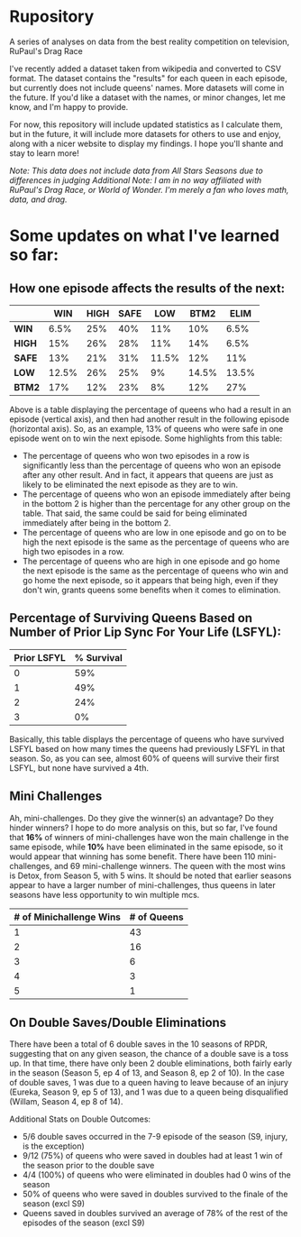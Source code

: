 # Rupository
A series of analyses on data from the best reality competition on television, RuPaul's Drag Race

I've recently added a dataset taken from wikipedia and converted to CSV format. The dataset contains the "results" for each queen in each episode, but currently does not include queens' names. More datasets will come in the future. If you'd like a dataset with the names, or minor changes, let me know, and I'm happy to provide.

For now, this repository will include updated statistics as I calculate them, but in the future, it will include more datasets for others to use and enjoy, along with a nicer website to display my findings. I hope you'll shante and stay to learn more!

*Note: This data does not include data from All Stars Seasons due to differences in judging*
*Additional Note: I am in no way affiliated with RuPaul's Drag Race, or World of Wonder. I'm merely a fan who loves math, data, and drag.*


Some updates on what I've learned so far: 
=================

How one episode affects the results of the next:
-------

|      | WIN   | HIGH | SAFE | LOW   | BTM2  | ELIM  |
|------|-------|------|------|-------|-------|-------|
|**WIN**  | 6.5%  | 25%  | 40%  | 11%   | 10%   | 6.5%  |
|**HIGH**| 15%   | 26%  | 28%  | 11%   | 14%   | 6.5%  |
|**SAFE**| 13%   | 21%  | 31%  | 11.5% | 12%   | 11%   |
|**LOW**| 12.5% | 26%  | 25%  | 9%    | 14.5% | 13.5% |
|**BTM2**| 17%   | 12%  | 23%  | 8%    | 12%   | 27%   |

Above is a table displaying the percentage of queens who had a result in an episode (vertical axis), and then had another result in the following episode (horizontal axis). So, as an example, 13% of queens who were safe in one episode went on to win the next episode. 
Some highlights from this table:
  + The percentage of queens who won two episodes in a row is significantly less than the percentage of queens who won an episode after any other result. And in fact, it appears that queens are just as likely to be eliminated the next episode as they are to win.
  + The percentage of queens who won an episode immediately after being in the bottom 2 is higher than the percentage for any other group on the table. That said, the same could be said for being eliminated immediately after being in the bottom 2. 
  + The percentage of queens who are low in one episode and go on to be high the next episode is the same as the percentage of queens who are high two episodes in a row.
  + The percentage of queens who are high in one episode and go home the next episode is the same as the percentage of queens who win and go home the next episode, so it appears that being high, even if they don't win, grants queens some benefits when it comes to elimination.
  
Percentage of Surviving Queens Based on Number of Prior Lip Sync For Your Life (LSFYL):
-----

| Prior LSFYL | % Survival |
|-------------|------------|
| 0           | 59%        |
| 1           | 49%        |
| 2           | 24%        |
| 3           | 0%         |

Basically, this table displays the percentage of queens who have survived LSFYL based on how many times the queens had previously LSFYL in that season. So, as you can see, almost 60% of queens will survive their first LSFYL, but none have survived a 4th.

Mini Challenges
-----

Ah, mini-challenges. Do they give the winner(s) an advantage? Do they hinder winners? I hope to do more analysis on this, but so far, I've found that **16%** of winners of mini-challenges have won the main challenge in the same episode, while **10%** have been eliminated in the same episode, so it would appear that winning has some benefit. There have been 110 mini-challenges, and 69 mini-challenge winners. The queen with the most wins is Detox, from Season 5, with 5 wins. It should be noted that earlier seasons appear to have a larger number of mini-challenges, thus queens in later seasons have less opportunity to win multiple mcs.

| # of Minichallenge Wins | # of Queens |
|-------------------------|-------------|
| 1                       | 43          |
| 2                       | 16          |
| 3                       | 6           |
| 4                       | 3           |
| 5                       | 1           |


On Double Saves/Double Eliminations
-----

There have been a total of 6 double saves in the 10 seasons of RPDR, suggesting that on any given season, the chance of a double save is a toss up. In that time, there have only been 2 double eliminations, both fairly early in the season (Season 5, ep 4 of 13, and Season 8, ep 2 of 10). In the case of double saves, 1 was due to a queen having to leave because of an injury (Eureka, Season 9, ep 5 of 13), and 1 was due to a queen being disqualified (Willam, Season 4, ep 8 of 14). 

Additional Stats on Double Outcomes:
- 5/6 double saves occurred in the 7-9 episode of the season (S9, injury, is the exception)
- 9/12 (75%) of queens who were saved in doubles had at least 1 win of the season prior to the double save
- 4/4 (100%) of queens who were eliminated in doubles had 0 wins of the season
- 50% of queens who were saved in doubles survived to the finale of the season (excl S9)
- Queens saved in doubles survived an average of 78% of the rest of the episodes of the season (excl S9)

